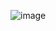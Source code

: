 ![image](https://github.com/dhruvabhat24/Leetcode-2024/assets/122305929/bee0f417-7ab8-408d-aa57-2e669981b3ee)
